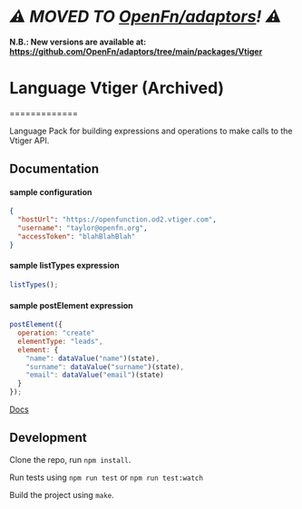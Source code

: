 # _⚠️ MOVED TO [OpenFn/adaptors](https://github.com/OpenFn/adaptors)! ⚠️_

**N.B.: New versions are available at:
https://github.com/OpenFn/adaptors/tree/main/packages/Vtiger**

# Language Vtiger (Archived)
=============

Language Pack for building expressions and operations to make calls to the Vtiger API.

Documentation
-------------

#### sample configuration

```json
{
  "hostUrl": "https://openfunction.od2.vtiger.com",
  "username": "taylor@openfn.org",
  "accessToken": "blahBlahBlah"
}
```

#### sample listTypes expression
```js
listTypes();
```

#### sample postElement expression
```js
postElement({
  operation: "create"
  elementType: "leads",
  element: {
    "name": dataValue("name")(state),
    "surname": dataValue("surname")(state),
    "email": dataValue("email")(state)
  }
});

```

[Docs](docs/index)


Development
-----------

Clone the repo, run `npm install`.

Run tests using `npm run test` or `npm run test:watch`

Build the project using `make`.

